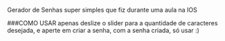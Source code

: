 Gerador de Senhas super simples que fiz durante uma aula na IOS

###COMO USAR
apenas deslize o slider para a quantidade de caracteres desejada, e aperte em criar a senha, com a senha criada, só usar :)